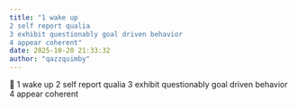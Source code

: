 ```yaml
---
title: "1 wake up
2 self report qualia 
3 exhibit questionably goal driven behavior 
4 appear coherent"
date: 2025-10-20 21:33:32
author: "qazzquimby"
---
```


💭 1 wake up
2 self report qualia 
3 exhibit questionably goal driven behavior 
4 appear coherent